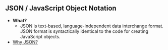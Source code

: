 ## JSON / JavaScript Object Notation
- **What?** 
  - JSON is text-based, language-independent data interchange format. JSON format is syntactically identical to the code for creating JavaScript objects.
- [Why JSON?](Why_JSON)
  
